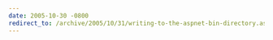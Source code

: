 ```yaml
---
date: 2005-10-30 -0800
redirect_to: /archive/2005/10/31/writing-to-the-aspnet-bin-directory.aspx/
---
```

